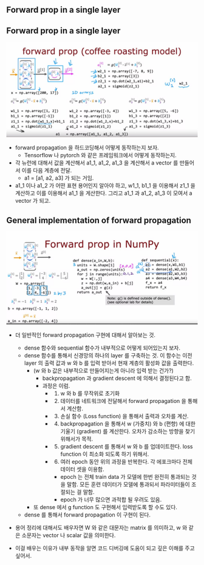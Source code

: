 ## Forward prop in a single layer

## Forward prop in a single layer

![](../images/forward%20prop%20in%20a%20single%20layer.png)

- forward propagation 을 하드코딩해서 어떻게 동작하는지 보자.  
  - Tensorflow 나 pytorch 와 같은 프레임워크에서 어떻게 동작하는지.
- 각 뉴런에 대해서 값을 계산해서 a1_1, a1_2, a1_3 을 계산해서 a vector 를 만들어서 이를 다음 계층에 전달.
  - a1 = [a1, a2, a3] 가 되는 거임.
- a1_1 이나 a1_2 가 어떤 표현 용어인지 알아야 하고, w1_1, b1_1 을 이용해서 z1_1 을 계산하고 이를 이용해서 a1_1 을 게산한다. 그리고 a1_1 과 a1_2, a1_3 이 모여서 a vector 가 되고.

## General implementation of forward propagation

![](../images/dense%20and%20sequential.png)

- 더 일반적인 forward propagation 구현에 대해서 알아보는 것.
  - dense 함수와 sequential 함수가 내부적으로 어떻게 되어있는지 보자.  
  - dense 함수를 통해서 신경망의 하나의 layer 를 구축하는 것. 이 함수는 이전 layer 의 출력 값과 w 와 b 를 입력 받아서 현재 계층의 활성화 값을 출력한다.
    - (w 와 b 값은 내부적으로 만들어지는게 아니라 입력 받는 건가?)
      - backpropagation 과 gradient descent 에 의해서 결정된다고 함.
      - 과정은 이럼.
        - 1) w 와 b 를 무작위로 초기화
        - 2) 데이터를 네트워크에 전달해서 forward propagation 을 통해서 계산함.
        - 3) 손실 함수 (Loss function) 을 통해서 출력과 오차를 계산.
        - 4) backpropagation 을 통해서 w (가중치) 와 b (편향) 에 대한 기울기 (gradient) 를 계산한다. 오차가 감소하는 방향을 찾기 위해서가 목적. 
        - 5) gradient descent 를 통해서 w 와 b 를 업데이트한다. loss function 이 최소화 되도록 하기 위해서. 
        - 6) 여러 epoch 동안 위의 과정을 반복한다. 각 에포크마다 전체 데이터 셋을 이용함.
          - epoch 는 전체 train data 가 모델에 한번 완전히 통과되는 것을 말함. 모든 훈련 데이터가 모델에 통과되서 파라미터들이 조절되는 걸 말함.
          - epoch 가 너무 많으면 과적합 될 우려도 있음.
    - 또 dense 에서 g function 도 구현해서 입력받도록 할 수도 있다.
  - dense 를 통해서 forward propagation 이 구현이 된다. 

- 용어 정리에 대해서도 배우자면 W 와 같은 대문자는 matrix 를 의미하고, w 와 같은 소문자는 vector 나 scalar 값을 의미한다. 

- 이걸 배우는 이유가 내부 동작을 알면 코드 디버깅에 도움이 되고 깊은 이해를 주고 싶어서.


